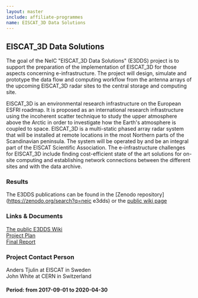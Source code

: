 ```yaml
---
layout: master
include: affiliate-programmes
name: EISCAT_3D Data Solutions
---
```


## EISCAT_3D Data Solutions

The goal of the NeIC "EISCAT_3D Data Solutions" (E3DDS) project is to support the preparation of the implementation of EISCAT_3D for those aspects concerning e-infrastructure.
The project will design, simulate and prototype the data flow and computing workflow from the antenna arrays of the upcoming EISCAT_3D radar sites to the central storage and computing site.

EISCAT_3D is an environmental research infrastructure on the European ESFRI roadmap. It is proposed as an international research infrastructure using the incoherent scatter technique to study the upper atmosphere above the Arctic in order to investigate how the Earth's atmosphere is coupled to space. EISCAT_3D is a multi-static phased array radar system that will be installed at remote locations in the most Northern parts of the Scandinavian peninsula. The system will be operated by and be an integral part of the EISCAT Scientific Association. The e-infrastructure challenges for EISCAT_3D include finding cost-efficient state of the art solutions for on-site computing and establishing network connections between the different sites and with the data archive.

### Results

The E3DDS publications can be found in the [Zenodo repository](https://zenodo.org/search?q=neic e3dds) or the [public wiki page](https://wiki.neic.no/wiki/EISCAT_3D_Data_Solutions)

### Links & Documents
[The public E3DDS Wiki](https://wiki.neic.no/wiki/EISCAT_3D_Data_Solutions) <br/>
[Project Plan](https://wiki.neic.no/wiki/EISCAT_3D_Data_Solutions#Project_Plan) <br/>
[Final Report](https://wiki.neic.no/wiki/EISCAT_3D_Data_Solutions#Final_Report)

### Project Contact Person
Anders Tjulin at EISCAT in Sweden <br/>
John White at CERN in Switzerland

#### Period: from 2017-09-01 to 2020-04-30
